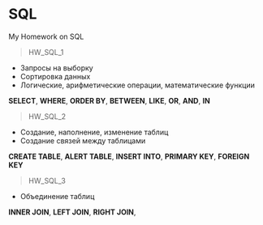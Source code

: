 # SQL
My Homework on SQL

> HW_SQL_1

- Запросы на выборку
- Сортировка данных
- Логические, арифметические операции, математические функции

**SELECT**, **WHERE**, **ORDER BY**, **BETWEEN**, **LIKE**, **OR**, **AND**, **IN**

> HW_SQL_2

- Создание, наполнение, изменение таблиц
- Создание связей между таблицами

**CREATE TABLE**, **ALERT TABLE**, **INSERT INTO**, **PRIMARY KEY**, **FOREIGN KEY**

> HW_SQL_3

- Объединение таблиц

**INNER JOIN**, **LEFT JOIN**, **RIGHT JOIN**, 
